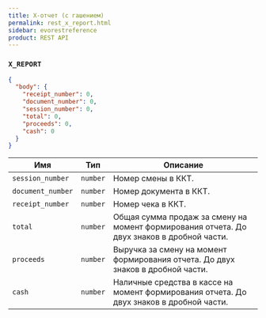 ```yaml
---
title: X-отчет (с гашением)
permalink: rest_x_report.html
sidebar: evorestreference
product: REST API
---
```


### `X_REPORT`

```json
{
  "body": {
    "receipt_number": 0,
    "document_number": 0,
    "session_number": 0,
    "total": 0,
    "proceeds": 0,
    "cash": 0
  }
}
```

Имя  | Тип  | Описание
-----|------|--------------
`session_number`|`number`|Номер смены в ККТ.
`document_number`|`number`|Номер документа в ККТ.
`receipt_number`|`number`|Номер чека в ККТ.
`total`|`number`|Общая сумма продаж за смену на момент формирования отчета. До двух знаков в дробной части.
`proceeds`|`number`|Выручка за смену на момент формирования отчета. До двух знаков в дробной части.
`cash`|`number`|Наличные средства в кассе на момент формирования отчета. До двух знаков в дробной части.
